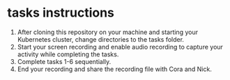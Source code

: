 # tasks instructions

1. After cloning this repository on your machine and starting your Kubernetes cluster, change directories to the tasks folder.
2. Start your screen recording and enable audio recording to capture your activity while completing the tasks.
3. Complete tasks 1-6 sequentially.
4. End your recording and share the recording file with Cora and Nick.
